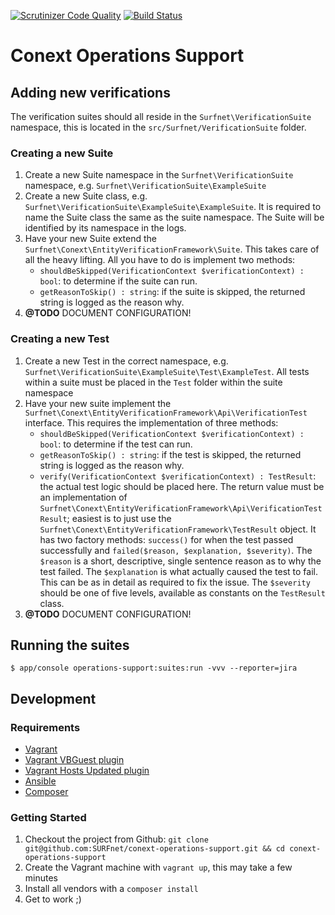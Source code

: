 [![Scrutinizer Code Quality](https://scrutinizer-ci.com/g/SURFnet/conext-operations-support/badges/quality-score.png?b=develop)](https://scrutinizer-ci.com/g/SURFnet/conext-operations-support/?branch=develop)
[![Build Status](https://travis-ci.org/SURFnet/conext-operations-support.svg?branch=develop)](https://travis-ci.org/SURFnet/conext-operations-support)

# Conext Operations Support

## Adding new verifications

The verification suites should all reside in the `Surfnet\VerificationSuite` namespace, this is located in the
 `src/Surfnet/VerificationSuite` folder.

### Creating a new Suite

1. Create a new Suite namespace in the `Surfnet\VerificationSuite` namespace, e.g. `Surfnet\VerificationSuite\ExampleSuite`
2. Create a new Suite class, e.g. `Surfnet\VerificationSuite\ExampleSuite\ExampleSuite`. It is required to name the Suite 
class the same as the suite namespace. The Suite will be identified by its namespace
 in the logs.
3. Have your new Suite extend the `Surfnet\Conext\EntityVerificationFramework\Suite`. This takes care of all the heavy
 lifting. All you have to do is implement two methods:
    - `shouldBeSkipped(VerificationContext $verificationContext) : bool`: to determine if the suite can run.
    - `getReasonToSkip() : string`: if the suite is skipped, the returned string is logged as the reason why.
4. **@TODO** DOCUMENT CONFIGURATION!

### Creating a new Test

1. Create a new Test in the correct namespace, e.g. `Surfnet\VerificationSuite\ExampleSuite\Test\ExampleTest`. All tests
 within a suite must be placed in the `Test` folder within the suite namespace
2. Have your new suite implement the `Surfnet\Conext\EntityVerificationFramework\Api\VerificationTest` interface. This
 requires the implementation of three methods:
    - `shouldBeSkipped(VerificationContext $verificationContext) : bool`: to determine if the test can run.
    - `getReasonToSkip() : string`: if the test is skipped, the returned string is logged as the reason why.
    - `verify(VerificationContext $verificationContext) : TestResult`: the actual test logic should be placed here. The
     return value must be an implementation of `Surfnet\Conext\EntityVerificationFramework\Api\VerificationTestResult`;
     easiest is to just use the `Surfnet\Conext\EntityVerificationFramework\TestResult` object. It has two factory
     methods: `success()` for when the test passed successfully and `failed($reason, $explanation, $severity)`. The
     `$reason` is a short, descriptive, single sentence reason as to why the test failed. The `$explanation` is what
     actually caused the test to fail. This can be as in detail as required to fix the issue. The `$severity` should be
     one of five levels, available as constants on the `TestResult` class. 
4. **@TODO** DOCUMENT CONFIGURATION!

## Running the suites

```console
$ app/console operations-support:suites:run -vvv --reporter=jira
```

## Development

### Requirements

- [Vagrant][1]
- [Vagrant VBGuest plugin][2]
- [Vagrant Hosts Updated plugin][3]
- [Ansible][4]
- [Composer][5]

### Getting Started

1. Checkout the project from Github: `git clone git@github.com:SURFnet/conext-operations-support.git && cd conext-operations-support`
2. Create the Vagrant machine with `vagrant up`, this may take a few minutes
3. Install all vendors with a `composer install`
4. Get to work ;)

[1]: https://www.vagrantup.com/
[2]: https://github.com/dotless-de/vagrant-vbguest
[3]: https://github.com/cogitatio/vagrant-hostsupdater
[4]: http://www.ansible.com/
[5]: https://getcomposer.org/
